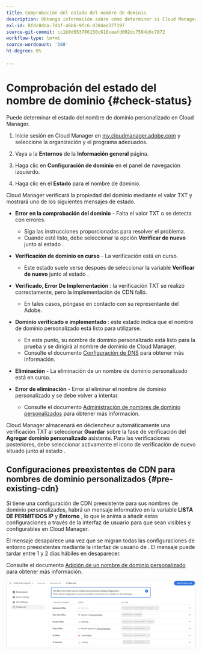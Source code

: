 ```yaml
---
title: Comprobación del estado del nombre de dominio
description: Obtenga información sobre cómo determinar si Cloud Manager ha verificado correctamente su nombre de dominio personalizado.
exl-id: 8fdc8dda-7dbf-46b6-9fc6-d304ed377197
source-git-commit: cc1b0d653706150c616ceafd002dc7594b6c7072
workflow-type: tm+mt
source-wordcount: '388'
ht-degree: 0%

---
```



# Comprobación del estado del nombre de dominio {#check-status}

Puede determinar el estado del nombre de dominio personalizado en Cloud Manager.

1. Inicie sesión en Cloud Manager en [my.cloudmanager.adobe.com](https://my.cloudmanager.adobe.com/) y seleccione la organización y el programa adecuados.

1. Vaya a la **Entornos** de la **Información general** página.

1. Haga clic en **Configuración de dominio** en el panel de navegación izquierdo.

1. Haga clic en el **Estado** para el nombre de dominio.

Cloud Manager verificará la propiedad del dominio mediante el valor TXT y mostrará uno de los siguientes mensajes de estado.

* **Error en la comprobación del dominio** - Falta el valor TXT o se detecta con errores.

   * Siga las instrucciones proporcionadas para resolver el problema.
   * Cuando esté listo, debe seleccionar la opción **Verificar de nuevo** junto al estado .

* **Verificación de dominio en curso** - La verificación está en curso.

   * Este estado suele verse después de seleccionar la variable **Verificar de nuevo** junto al estado .

* **Verificado, Error De Implementación** : la verificación TXT se realizó correctamente, pero la implementación de CDN falló.

   * En tales casos, póngase en contacto con su representante del Adobe.

* **Dominio verificado e implementado** : este estado indica que el nombre de dominio personalizado está listo para utilizarse.

   * En este punto, su nombre de dominio personalizado está listo para la prueba y se dirigirá al nombre de dominio de Cloud Manager.
   * Consulte el documento [Configuración de DNS](/help/implementing/cloud-manager/custom-domain-names/configure-dns-settings.md) para obtener más información.

* **Eliminación** - La eliminación de un nombre de dominio personalizado está en curso.

* **Error de eliminación** - Error al eliminar el nombre de dominio personalizado y se debe volver a intentar.

   * Consulte el documento [Administración de nombres de dominio personalizados](/help/implementing/cloud-manager/custom-domain-names/managing-custom-domain-names.md) para obtener más información.

Cloud Manager almacenará en déclencheur automáticamente una verificación TXT al seleccionar **Guardar** sobre la fase de verificación del **Agregar dominio personalizado** asistente. Para las verificaciones posteriores, debe seleccionar activamente el icono de verificación de nuevo situado junto al estado .

## Configuraciones preexistentes de CDN para nombres de dominio personalizados {#pre-existing-cdn}

Si tiene una configuración de CDN preexistente para sus nombres de dominio personalizados, habrá un mensaje informativo en la variable **LISTA DE PERMITIDOS IP** y **Entorno** , lo que le anima a añadir estas configuraciones a través de la interfaz de usuario para que sean visibles y configurables en Cloud Manager.

El mensaje desaparece una vez que se migran todas las configuraciones de entorno preexistentes mediante la interfaz de usuario de . El mensaje puede tardar entre 1 y 2 días hábiles en desaparecer.

Consulte el documento [Adición de un nombre de dominio personalizado](/help/implementing/cloud-manager/custom-domain-names/add-custom-domain-name.md) para obtener más información.

![Mensaje de configuración de CDN preexistente](/help/implementing/cloud-manager/assets/ip-allow-list-message1.png)
